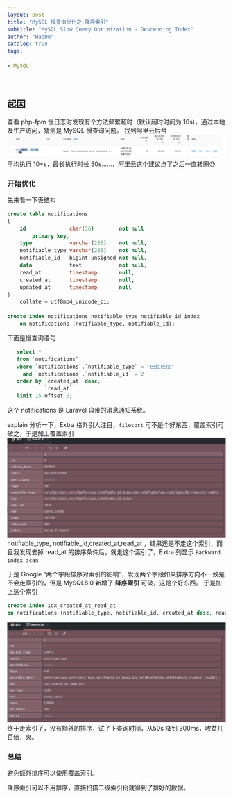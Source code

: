 ```yaml
---
layout: post
title: "MySQL 慢查询优化之-降序索引"
subtitle: "MySQL Slow Query Optimization - Descending Index"
author: "HaoDu"
catalog: true
tags:

- MySQL

---
```


## 起因

查看 php-fpm 慢日志时发现有个方法频繁超时（默认超时时间为 10s)，通过本地及生产访问，猜测是 MySQL 慢查询问题。
找到阿里云后台
![](/img/img.png)
平均执行 10+s，最长执行时长 50s……，阿里云这个建议点了之后一直转圈😓

### 开始优化

先来看一下表结构

```sql
create table notifications
(
    id              char(36)        not null
        primary key,
    type            varchar(255)    not null,
    notifiable_type varchar(255)    not null,
    notifiable_id   bigint unsigned not null,
    data            text            not null,
    read_at         timestamp       null,
    created_at      timestamp       null,
    updated_at      timestamp       null
)
    collate = utf8mb4_unicode_ci;

create index notifications_notifiable_type_notifiable_id_index
    on notifications (notifiable_type, notifiable_id);
```
下面是慢查询语句

```sql
   select *
   from `notifications`
   where `notifications`.`notifiable_type` = '巴拉巴拉'
     and `notifications`.`notifiable_id` = 2
   order by `created_at` desc,
            `read_at`
   limit 15 offset 0;
 ```

这个 notifications 是 Laravel 自带的消息通知系统。

explain 分析一下，Extra 格外引人注目，`filesort` 可不是个好东西，覆盖索引可破之，于是加上覆盖索引![](../img/img_1.png)
notifiable_type, notifiable_id,created_at,read_at ，结果还是不走这个索引，而且我发现去掉 read_at 的排序条件后，就走这个索引了，Extra 列显示 `Backward index scan`

于是 Google “两个字段排序对索引的影响”，发现两个字段如果排序方向不一致是不会走索引的，但是 MySQL8.0 新增了 **降序索引** 可破，这是个好东西。
于是加上这个索引
```sql
create index idx_created_at_read_at
on notifications (notifiable_type, notifiable_id, created_at desc, read_at);
```
![](../img/img_2.png)
终于走索引了，没有额外的排序，试了下查询时间，从50s 降到  300ms，收益几百倍，爽。
### 总结
避免额外排序可以使用覆盖索引。

降序索引可以不用排序，直接扫描二级索引树就得到了排好的数据。





